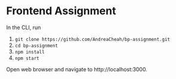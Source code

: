 # Frontend Assignment
In the CLI, run
1. `git clone https://github.com/AndreaCheah/bp-assignment.git`
2. `cd bp-assignment`
3. `npm install`
4. `npm start`  

Open web browser and navigate to http://localhost:3000.